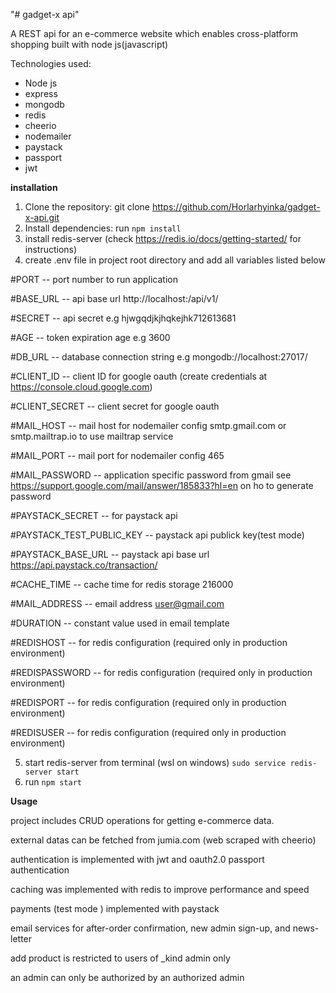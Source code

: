 "# gadget-x api" 

A REST api for an e-commerce website which enables cross-platform shopping built with node js(javascript)

Technologies used:
- Node js
- express
- mongodb
- redis
- cheerio
- nodemailer
- paystack
- passport
- jwt

**installation**
1. Clone the repository: git clone https://github.com/Horlarhyinka/gadget-x-api.git
2. Install dependencies: run `npm install`
3. install redis-server (check https://redis.io/docs/getting-started/ for instructions)
4. create .env file in project root directory and add all variables listed below

#PORT -- port number to run application 

#BASE_URL -- api base url http://localhost:<port>/api/v1/ 

#SECRET -- api secret e.g hjwgqdjkjhqkejhk712613681

#AGE -- token expiration age e.g 3600

#DB_URL -- database connection string e.g mongodb://localhost:27017/<db name>
 
#CLIENT_ID -- client ID for google oauth (create credentials at https://console.cloud.google.com)

#CLIENT_SECRET -- client secret for google oauth

#MAIL_HOST --  mail host for nodemailer config smtp.gmail.com or smtp.mailtrap.io to use mailtrap service

#MAIL_PORT -- mail port for nodemailer config 465

#MAIL_PASSWORD -- application specific password from gmail see https://support.google.com/mail/answer/185833?hl=en on ho to generate password

#PAYSTACK_SECRET -- for paystack api

#PAYSTACK_TEST_PUBLIC_KEY -- paystack api publick key(test mode)

#PAYSTACK_BASE_URL -- paystack api base url https://api.paystack.co/transaction/

#CACHE_TIME -- cache time for redis storage 216000

#MAIL_ADDRESS -- email address user@gmail.com

#DURATION -- constant value used in email template

#REDISHOST -- for redis configuration (required only in production environment)

#REDISPASSWORD -- for redis configuration (required only in production environment)

#REDISPORT -- for redis configuration (required only in production environment)

#REDISUSER -- for redis configuration (required only in production environment)

5. start redis-server from terminal (wsl on windows) `sudo service redis-server start`
6. run `npm start`

**Usage**

project includes CRUD operations for getting e-commerce data.

external datas can be fetched from jumia.com (web scraped with cheerio)

authentication is implemented with jwt and oauth2.0 passport authentication

caching was implemented with redis to improve performance and speed

payments (test mode ) implemented with paystack

email services for after-order confirmation, new admin sign-up, and news-letter

add product is restricted to users of _kind admin only

an admin can only be authorized by an authorized admin

